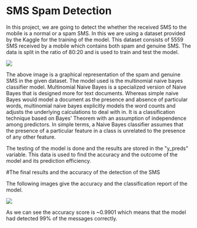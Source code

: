 # SMS Spam Detection 

In this project, we are going to detect the whether the received SMS to the mobile is a normal or a spam SMS. In this we are using a dataset provided by the Kaggle for the training of the model. This dataset consists of 5559 SMS received by a mobile which contains both spam and genuine SMS. The data is split in the ratio of 80:20 and is used to train and test the model.

<img src=".\week 1\results\randomforest.png">

The above image is a graphical representation of the spam and genuine SMS in the given dataset. The model used is the multinomial naive bayes classifier model. Multinomial Naive Bayes is a specialized version of Naive Bayes that is designed more for text documents. Whereas simple naive Bayes would model a document as the presence and absence of particular words, multinomial naive bayes explicitly models the word counts and adjusts the underlying calculations to deal with in. It is a classification technique based on Bayes' Theorem with an assumption of independence among predictors. In simple terms, a Naive Bayes classifier assumes that the presence of a particular feature in a class is unrelated to the presence of any other feature. 

The testing of the model is done and the results are stored in the "y_preds" variable. This data is used to find the accuracy and the outcome of the model and its prediction efficiency.


#The final results and the accuracy of the detection of the SMS

The following images give the accuracy and the classification report of the model.

<img src=".\week 1\results\randomforest.png">

As we can see the accuracy score is ~0.9901 which means that the model  had detected 99% of the messages correctly.





